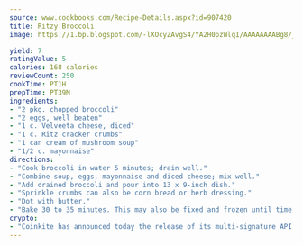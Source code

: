 ```yaml
---
source: www.cookbooks.com/Recipe-Details.aspx?id=907420
title: Ritzy Broccoli
image: https://1.bp.blogspot.com/-lXOcyZAvgS4/YA2H0pzWlqI/AAAAAAAABg8/_HX4JI-WmFM0Tz684w_qYjP9vBzksmFNgCLcBGAsYHQ/s219/20.png

yield: 7
ratingValue: 5
calories: 168 calories
reviewCount: 250
cookTime: PT1H
prepTime: PT39M
ingredients:
- "2 pkg. chopped broccoli"
- "2 eggs, well beaten"
- "1 c. Velveeta cheese, diced"
- "1 c. Ritz cracker crumbs"
- "1 can cream of mushroom soup"
- "1/2 c. mayonnaise"
directions:
- "Cook broccoli in water 5 minutes; drain well."
- "Combine soup, eggs, mayonnaise and diced cheese; mix well."
- "Add drained broccoli and pour into 13 x 9-inch dish."
- "Sprinkle crumbs can also be corn bread or herb dressing."
- "Dot with butter."
- "Bake 30 to 35 minutes. This may also be fixed and frozen until time to bake."
crypto:
- "Coinkite has announced today the release of its multi-signature API and Co-sign Pages, giving users the first Bitcoin platform of its kind to support M-of-15 signatures."
---
```

